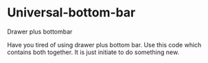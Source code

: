 # Universal-bottom-bar
Drawer plus bottombar

Have you tired of using drawer plus bottom bar. Use this code which contains both together.
It is just initiate to do something new.
